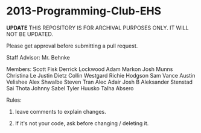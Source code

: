 2013-Programming-Club-EHS
=========================

**UPDATE** THIS REPOSITORY IS FOR ARCHIVAL PURPOSES ONLY. IT WILL NOT BE UPDATED.

Please get approval before submitting a pull request.

Staff Advisor: Mr. Behnke

Members:  Scott Fisk
          Derrick Lockwood
          Adam Markon
          Josh Munns
          Christina Le
          Justin Dietz
          Collin Westgard
	Richie Hodgson
	Sam Vance
	Austin Velishee
	Alex Shwalbe
	Steven Tran
	Alec Adair
	Josh B
	Aleksander Stenstad
	Sai Thota
	Johnny Sabel
	Tyler Huusko
	Talha Absero
          
Rules:

1) leave comments to explain changes.

2) If it's not your code, ask before changing / deleting it.
